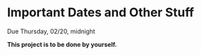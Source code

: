 # Important Dates and Other Stuff

Due Thursday, 02/20, midnight

**This project is to be done by yourself.**
